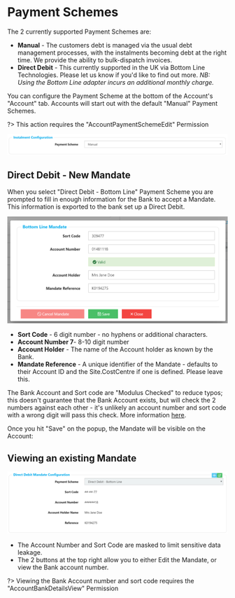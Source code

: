 # Payment Schemes

The 2 currently supported Payment Schemes are:

* **Manual** - The customers debt is managed via the usual debt management processes, with the instalments becoming debt at the right time.  We provide the ability to bulk-dispatch invoices.
* **Direct Debit** - This currently supported in the UK via Bottom Line Technologies.  Please let us know if you'd like to find out more.  _NB: Using the Bottom Line adapter incurs an additional monthly charge._

You can configure the Payment Scheme at the bottom of the Account's "Account" tab. Accounts will start out with the default "Manual" Payment Schemes.

?&gt; This action requires the "AccountPaymentSchemeEdit" Permission

![image-20191029161036891](../.gitbook/assets/image-20191029161036891.png)

## Direct Debit - New Mandate

When you select "Direct Debit - Bottom Line" Payment Scheme you are prompted to fill in enough information for the Bank to accept a Mandate. This information is exported to the bank set up a Direct Debit.

![image-20191029162112722](../.gitbook/assets/image-20191029162112722.png)

* **Sort Code** - 6 digit number - no hyphens or additional characters.
* **Account Number 7**- 8-10 digit number 
* **Account Holder** - The name of the Account holder as known by the Bank.
* **Mandate Reference** - A unique identifier of the Mandate - defaults to their Account ID and the Site.CostCentre if one is defined.  Please leave this.

The Bank Account and Sort code are "Modulus Checked" to reduce typos; this doesn't guarantee that the Bank Account exists, but will check the 2 numbers against each other - it's unlikely an account number and sort code with a wrong digit will pass this check. More information [here](https://cleardirectdebit.co.uk/modulus-checking-what-why-and-how/).

Once you hit "Save" on the popup, the Mandate will be visible on the Account:

## Viewing an existing Mandate

![image-20191029164350806](../.gitbook/assets/image-20191029164350806.png)

* The Account Number and Sort Code are masked to limit sensitive data leakage.
* The 2 buttons at the top right allow you to either Edit the Mandate, or view the Bank account number.

?&gt; Viewing the Bank Account number and sort code requires the "AccountBankDetailsView" Permission

